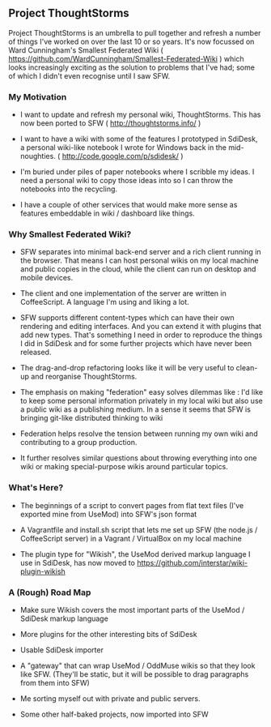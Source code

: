 ## Project ThoughtStorms

Project ThoughtStorms is an umbrella to pull together and refresh a number of things I've worked on over the last 10 or so years. It's now focussed on Ward Cunningham's Smallest Federated Wiki ( https://github.com/WardCunningham/Smallest-Federated-Wiki ) which looks increasingly exciting as the solution to problems that I've had; some of which I didn't even recognise until I saw SFW.

### My Motivation

* I want to update and refresh my personal wiki, ThoughtStorms. This has now been ported to SFW ( http://thoughtstorms.info/ )

* I want to have a wiki with some of the features I prototyped in SdiDesk, a personal wiki-like notebook I wrote for Windows back in the mid-noughties. ( http://code.google.com/p/sdidesk/ )

* I'm buried under piles of paper notebooks where I scribble my ideas. I need a personal wiki to copy those ideas into so I can throw the notebooks into the recycling.

* I have a couple of other services that would make more sense as features embeddable in wiki / dashboard like things.


### Why Smallest Federated Wiki?

* SFW separates into minimal back-end server and a rich client running in the browser. That means I can host personal wikis on my local machine and public copies in the cloud, while the client can run on desktop and mobile devices.

* The client and one implementation of the server are written in CoffeeScript. A language I'm using and liking a lot.

* SFW supports different content-types which can have their own rendering and editing interfaces. And you can extend it with plugins that add new types. That's something I need in order to reproduce the things I did in SdiDesk and for some further projects which have never been released.

* The drag-and-drop refactoring looks like it will be very useful to clean-up and reorganise ThoughtStorms.

* The emphasis on making "federation" easy solves dilemmas like : I'd like to keep some personal information privately in my local wiki but also use a public wiki as a publishing medium. In a sense it seems that SFW is bringing git-like distributed thinking to wiki

* Federation helps resolve the tension between running my own wiki and contributing to a group production. 

* It further resolves similar questions about throwing everything into one wiki or making special-purpose wikis around particular topics.


### What's Here?

* The beginnings of a script to convert pages from flat text files (I've exported mine from UseMod) into SFW's json format

* A Vagrantfile and install.sh script that lets me set up SFW (the node.js / CoffeeScript server) in a Vagrant / VirtualBox on my local machine

* The plugin type for "Wikish", the UseMod derived markup language I use in SdiDesk, has now moved to https://github.com/interstar/wiki-plugin-wikish


### A (Rough) Road Map

* Make sure Wikish covers the most important parts of the UseMod / SdiDesk markup language

* More plugins for the other interesting bits of SdiDesk

* Usable SdiDesk importer

* A "gateway" that can wrap UseMod / OddMuse wikis so that they look like SFW. (They'll be static, but it will be possible to drag paragraphs from them into SFW)

* Me sorting myself out with private and public servers.

* Some other half-baked projects, now imported into SFW

